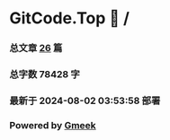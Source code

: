 # GitCode.Top :link: / 
### 总文章 [26](//archive.html) 篇 
### 总字数 78428 字
### 最新于 2024-08-02 03:53:58 部署 
### Powered by [Gmeek](https://github.com/Meekdai/Gmeek)
